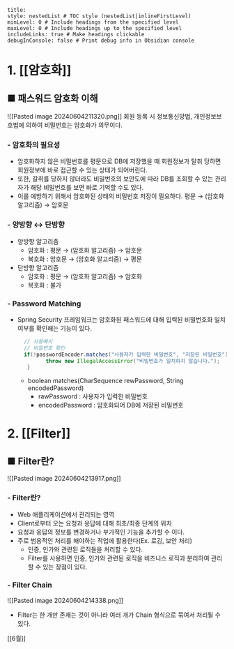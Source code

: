 ```table-of-contents
title: 
style: nestedList # TOC style (nestedList|inlineFirstLevel)
minLevel: 0 # Include headings from the specified level
maxLevel: 0 # Include headings up to the specified level
includeLinks: true # Make headings clickable
debugInConsole: false # Print debug info in Obsidian console
```

# 1. [[암호화]]
## ■ 패스워드 암호화 이해
![[Pasted image 20240604211320.png]]
회원 등록 시 정보통신망법, 개인정보보호법에 의하여 비밀번호는 암호화가 의무이다.
### - 암호화의 필요성
- 암호화하지 않은 비밀번호를 평문으로 DB에 저장했을 때 회원정보가 탈취 당하면 회원정보에  바로 접근할 수 있는 상태가 되어버린다.
- 또한, 갈취를 당하지 않더라도 비밀번호의 보안도에 따라 DB를 조회할 수 있는 관리자가 해당 비밀번호를 보면 바로 기억할 수도 있다.
- 이를 예방하기 위해서 암호화된 상태의 비밀번호 저장이 필요하다.
  평문 → (암호화 알고리즘) → 암호문

### - 양방향 ↔ 단방향
- 양방향 알고리즘
	- 암호화 : 평문 → (암호화 알고리즘) → 암호문
	- 복호화 : 암호문 → (암호화 알고리즘) → 평문
- 단방향 알고리즘
	- 암호화 : 평문 → (암호화 알고리즘) → 암호화
	- 복호화 : 불가

### - Password Matching
- Spring Security 프레임워크는 암호화된 패스워드에 대해 입력된 비밀번호화 일치여부를 확인해는 기능이 있다.
  ``` java
	// 사용예시
	// 비밀번호 확인
	if(!passwordEncoder.matches("사용자가 입력한 비밀번호", "저장된 비밀번호")) {
		   throw new IllegalAccessError("비밀번호가 일치하지 않습니다.");
	 }
	```
	- boolean matches(CharSequence rewPassword, String encodedPassword)
		- rawPassword : 사용자가 입력한 비밀번호
		- encodedPassword : 암호화되어 DB에 저장된 비밀번호

# 2. [[Filter]]
## ■ Filter란?
![[Pasted image 20240604213917.png]]
### - Filter란?
- Web  애플리케이션에서 관리되는 영역
- Client로부터 오는 요청과 응답에 대해 최초/최종 단계의 위치
- 요청과 응답의 정보를 변경하거나 부가적인 기능을 추가할 수 이다.
- 주로 범용적인 처리를 해야하는 작업에 활용한다(Ex. 로깅, 보안 처리)
	- 인증, 인가와 관련된 로직들을 처리할 수 있다.
	- Filter를 사용하면 인증, 인가와 관련된 로직을 비즈니스 로직과 분리하여 관리할 수 있는 장점이 있다.

### - Filter Chain
![[Pasted image 20240604214338.png]]
- Filter는 한 개만 존재는 것이 아니라 여러 개가 Chain 형식으로 묶여서 처리될 수 있다.

[[6월]]